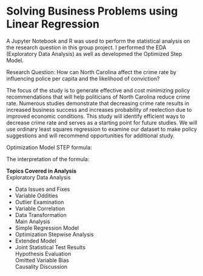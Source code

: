 # Solving Business Problems using Linear Regression

A Jupyter Notebook and R was used to perform the statistical analysis on the research question in this group project. I performed the EDA (Exploratory Data Analysis) as well as developmed the Optimized Step Model.  
    
Research Question: How can North Carolina affect the crime rate by influencing police per capita and the likelihood of
conviction?  
  
The focus of the study is to generate effective and cost minimizing policy recommendations that will help politicians of North
Carolina reduce crime rate. Numerous studies demonstrate that decreasing crime rate results in increased business success
and increases probability of reelection due to improved economic conditions. This study will identify efficient ways to decrease
crime rate and serves as a starting point for future studies. We will use ordinary least squares regression to examine our
dataset to make policy suggestions and will recommend opportunities for additional study.  
  
Optimization Model STEP formula:  


The interpretation of the formula:



**Topics Covered in Analysis**  
Exploratory Data Analysis  
- Data Issues and Fixes  
- Variable Oddities  
- Outlier Examination  
- Variable Correlation  
- Data Transformation  
Main Analysis  
- Simple Regression Model  
- Optimization Stepwise Analysis  
- Extended Model  
- Joint Statistical Test Results  
Hypothesis Evaluation  
Omitted Variable Bias  
Causality Discussion  
